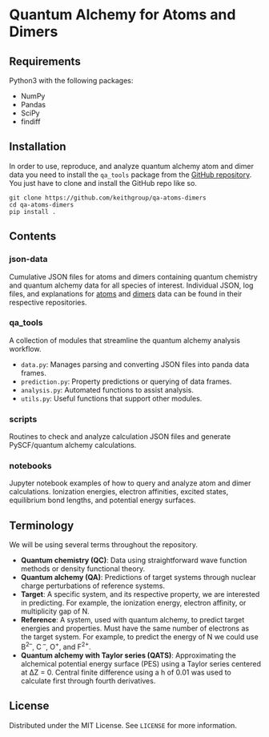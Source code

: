# Quantum Alchemy for Atoms and Dimers

## Requirements

Python3 with the following packages:

- NumPy
- Pandas
- SciPy
- findiff

## Installation

In order to use, reproduce, and analyze quantum alchemy atom and dimer data you need to install the `qa_tools` package from the [GitHub repository](https://github.com/keithgroup/qa-atoms-dimers).
You just have to clone and install the GitHub repo like so.

```text
git clone https://github.com/keithgroup/qa-atoms-dimers
cd qa-atoms-dimers
pip install .
```

## Contents

### json-data

Cumulative JSON files for atoms and dimers containing quantum chemistry and quantum alchemy data for all species of interest.
Individual JSON, log files, and explanations for [atoms](https://github.com/keithgroup/apdft-atoms-data) and [dimers](https://github.com/keithgroup/apdft-dimers-data) data can be found in their respective repositories.

### qa_tools

A collection of modules that streamline the quantum alchemy analysis workflow.

- `data.py`: Manages parsing and converting JSON files into panda data frames.
- `prediction.py`: Property predictions or querying of data frames.
- `analysis.py`: Automated functions to assist analysis.
- `utils.py`: Useful functions that support other modules.

### scripts

Routines to check and analyze calculation JSON files and generate PySCF/quantum alchemy calculations.

### notebooks

Jupyter notebook examples of how to query and analyze atom and dimer calculations.
Ionization energies, electron affinities, excited states, equilibrium bond lengths, and potential energy surfaces.

## Terminology

We will be using several terms throughout the repository.

- **Quantum chemistry (QC)**: Data using straightforward wave function methods or density functional theory.
- **Quantum alchemy (QA)**: Predictions of target systems through nuclear charge perturbations of reference systems.
- **Target**: A specific system, and its respective property, we are interested in predicting.
For example, the ionization energy, electron affinity, or multiplicity gap of N.
- **Reference**: A system, used with quantum alchemy, to predict target energies and properties.
Must have the same number of electrons as the target system.
For example, to predict the energy of N we could use B<sup>2&ndash;</sup>, C<sup> &ndash;</sup>, O<sup>+</sup>, and F<sup>2+</sup>.
- **Quantum alchemy with Taylor series (QATS)**: Approximating the alchemical potential energy surface (PES) using a Taylor series centered at &#8710;Z = 0.
Central finite difference using a h of 0.01 was used to calculate first through fourth derivatives.

## License

Distributed under the MIT License. See `LICENSE` for more information.
